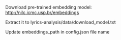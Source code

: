 Download pre-trained embedding model:
http://nilc.icmc.usp.br/embeddings

Extract it to lyrics-analysis/data/download_model.txt

Update embeddings_path in config.json file name